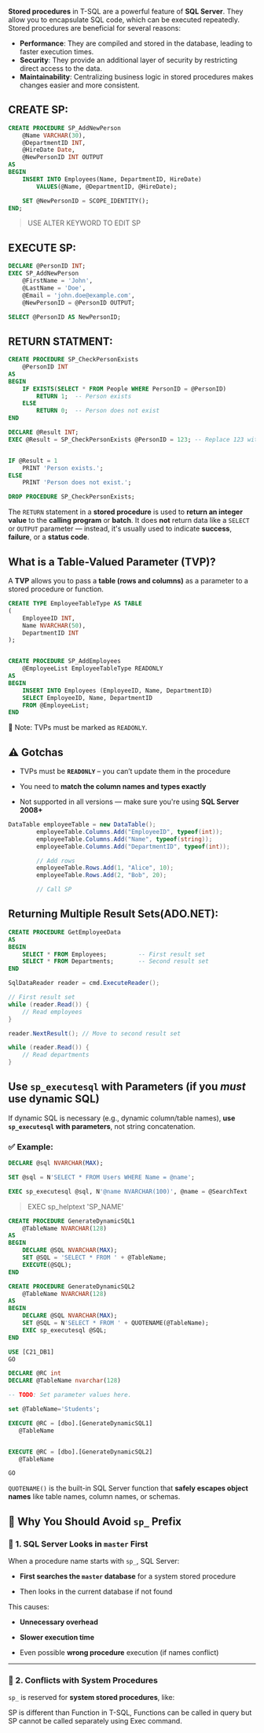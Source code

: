 
**Stored procedures** in T-SQL are a powerful feature of **SQL Server**. They allow you to encapsulate SQL code, which can be executed repeatedly. Stored procedures are beneficial for several reasons:

- **Performance**: They are compiled and stored in the database, leading to faster execution times.
- **Security**: They provide an additional layer of security by restricting direct access to the data.
- **Maintainability**: Centralizing business logic in stored procedures makes changes easier and more consistent.

## CREATE SP:

```sql
CREATE PROCEDURE SP_AddNewPerson
	@Name VARCHAR(30),
	@DepartmentID INT,
	@HireDate Date,
	@NewPersonID INT OUTPUT
AS
BEGIN
	INSERT INTO Employees(Name, DepartmentID, HireDate)
		VALUES(@Name, @DepartmentID, @HireDate);

	SET @NewPersonID = SCOPE_IDENTITY();
END;
```

> USE ALTER KEYWORD TO EDIT SP

## EXECUTE SP:

```sql
DECLARE @PersonID INT;
EXEC SP_AddNewPerson 
    @FirstName = 'John', 
    @LastName = 'Doe', 
    @Email = 'john.doe@example.com',
    @NewPersonID = @PersonID OUTPUT;

SELECT @PersonID AS NewPersonID;
```


## RETURN STATMENT:

```sql
CREATE PROCEDURE SP_CheckPersonExists
    @PersonID INT
AS
BEGIN
    IF EXISTS(SELECT * FROM People WHERE PersonID = @PersonID)
        RETURN 1;  -- Person exists
    ELSE
        RETURN 0;  -- Person does not exist
END

DECLARE @Result INT;
EXEC @Result = SP_CheckPersonExists @PersonID = 123; -- Replace 123 with the actual PersonID


IF @Result = 1
    PRINT 'Person exists.';
ELSE
    PRINT 'Person does not exist.';

DROP PROCEDURE SP_CheckPersonExists;
```


The `RETURN` statement in a **stored procedure** is used to **return an integer value** to the **calling program** or **batch**. It does **not** return data like a `SELECT` or `OUTPUT` parameter — instead, it's usually used to indicate **success**, **failure**, or a **status code**.



## What is a Table-Valued Parameter (TVP)?

A **TVP** allows you to pass a **table (rows and columns)** as a parameter to a stored procedure or function.

```sql
CREATE TYPE EmployeeTableType AS TABLE
(
    EmployeeID INT,
    Name NVARCHAR(50),
    DepartmentID INT
);


CREATE PROCEDURE SP_AddEmployees
    @EmployeeList EmployeeTableType READONLY
AS
BEGIN
    INSERT INTO Employees (EmployeeID, Name, DepartmentID)
    SELECT EmployeeID, Name, DepartmentID
    FROM @EmployeeList;
END

```
🔸 Note: TVPs must be marked as `READONLY`.

## ⚠️ Gotchas

- TVPs must be **`READONLY`** – you can’t update them in the procedure
    
- You need to **match the column names and types exactly**
    
- Not supported in all versions — make sure you're using **SQL Server 2008+**

```csharp
DataTable employeeTable = new DataTable();
        employeeTable.Columns.Add("EmployeeID", typeof(int));
        employeeTable.Columns.Add("Name", typeof(string));
        employeeTable.Columns.Add("DepartmentID", typeof(int));

        // Add rows
        employeeTable.Rows.Add(1, "Alice", 10);
        employeeTable.Rows.Add(2, "Bob", 20);

		// Call SP
```

## Returning Multiple Result Sets(ADO.NET):

```sql
CREATE PROCEDURE GetEmployeeData
AS
BEGIN
    SELECT * FROM Employees;         -- First result set
    SELECT * FROM Departments;       -- Second result set
END
```


```csharp
SqlDataReader reader = cmd.ExecuteReader();

// First result set
while (reader.Read()) {
    // Read employees
}

reader.NextResult(); // Move to second result set

while (reader.Read()) {
    // Read departments
}
```

## Use `sp_executesql` with Parameters (if you _must_ use dynamic SQL)

If dynamic SQL is necessary (e.g., dynamic column/table names), **use `sp_executesql` with parameters**, not string concatenation.

### ✅ Example:

```sql
DECLARE @sql NVARCHAR(MAX);

SET @sql = N'SELECT * FROM Users WHERE Name = @name';

EXEC sp_executesql @sql, N'@name NVARCHAR(100)', @name = @SearchText
```

> EXEC sp_helptext 'SP_NAME'


```sql
CREATE PROCEDURE GenerateDynamicSQL1
    @TableName NVARCHAR(128)
AS
BEGIN
    DECLARE @SQL NVARCHAR(MAX);
    SET @SQL = 'SELECT * FROM ' + @TableName;
    EXECUTE(@SQL);
END

CREATE PROCEDURE GenerateDynamicSQL2
    @TableName NVARCHAR(128)
AS
BEGIN
    DECLARE @SQL NVARCHAR(MAX);
    SET @SQL = N'SELECT * FROM ' + QUOTENAME(@TableName);
    EXEC sp_executesql @SQL;
END

USE [C21_DB1]
GO

DECLARE @RC int
DECLARE @TableName nvarchar(128)

-- TODO: Set parameter values here.

set @TableName='Students';

EXECUTE @RC = [dbo].[GenerateDynamicSQL1] 
   @TableName


EXECUTE @RC = [dbo].[GenerateDynamicSQL2] 
   @TableName

GO
```

`QUOTENAME()` is the built-in SQL Server function that **safely escapes object names** like table names, column names, or schemas.

## 🚫 Why You Should Avoid `sp_` Prefix

### 🔴 1. **SQL Server Looks in `master` First**

When a procedure name starts with `sp_`, SQL Server:

- **First searches the `master` database** for a system stored procedure
    
- Then looks in the current database if not found
    

This causes:

- **Unnecessary overhead**
    
- **Slower execution time**
    
- Even possible **wrong procedure** execution (if names conflict)
    

---

### 🔴 2. **Conflicts with System Procedures**

`sp_` is reserved for **system stored procedures**, like:


SP is different than Function in T-SQL, Functions can be called in query but SP cannot be called separately using Exec command.

